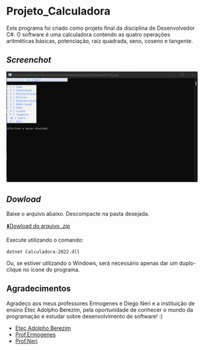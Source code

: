 # Projeto_Calculadora

Este programa foi criado como projeto final da disciplina de Desenvolvedor C#. O software é uma calculadora contendo as quatro operações aritméticas básicas, potenciação, raiz quadrada, seno, coseno e tangente.



## _Screenchot_

![Tela do programa](interface.png)

## _Dowload_


Baixe o arquivo abaixo. Descompacte na pasta desejada.

[⬇️Dowload do arquivo .zip](dist/Projeto_Final.zip)

Execute utilizando o comando:

```
dotnet Calculadora-2022.dll
```
Ou, se estiver utilizando o Windows, será necessário apenas dar um duplo-clique no ícone do programa.

## Agradecimentos

Agradeço aos meus professores Ermogenes e Diego Neri e a instituição de ensino Etec Adolpho Berezim, pela oportunidade de conhecer o mundo da programação e estudar sobre desenvolvimento de software! :) 

- [Etec Adolpho Berezim](https://eteab.com.br/cms/)
- [Prof.Ermogenes](https://github.com/ermogenes)
- [Prof.Neri](https://github.com/diegoneri)